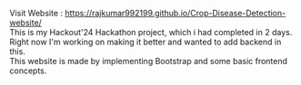 Visit Website : https://rajkumar992199.github.io/Crop-Disease-Detection-website/ <br>
This is my Hackout'24 Hackathon project, which i had completed in 2 days. <br>
Right now I'm working on making it better and wanted to add backend in this. <br>
This website is made by implementing Bootstrap and some basic frontend concepts. <br>